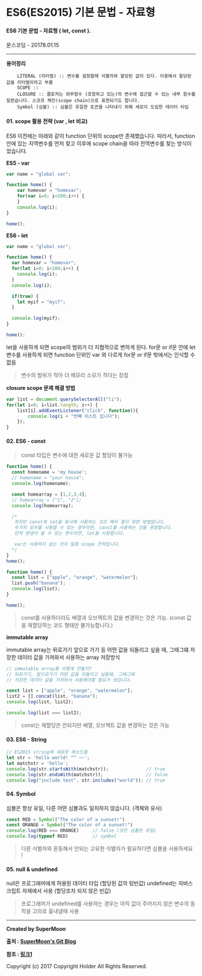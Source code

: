 # ES6(ES2015) 기본 문법 - 자료형

#### ES6 기본 문법 - 자료형 ( let, const ).

<div class="pull-right"> 문스코딩 - 20178.01.15 </div>

---

**용어정리**
```
    LITERAL (리터럴) :: 변수를 설정할때 식별자와 할당된 값이 있다. 이중에서 할당된 값을 리터럴이라고 부름
    SCOPE ::
    CLOSURE :: 클로저는 외부함수 (포함하고 있는)의 변수에 접근할 수 있는 내부 함수를 일컫습니다. 스코프 체인(scope chain)으로 표현되기도 합니다.
    Symbol (심볼) :: 심볼은 유일한 토큰을 나타내기 위해 새로이 도입한 데이터 타입
```

#### 01. scope 활용 전략 (var , let 비교)

ES6 이전에는 아래와 같이 function 단위의 scope만 존재했습니다.
따라서, function 안에 있는 지역변수를 먼저 찾고 이후에 scope chain을 따라 전역변수를 찾는 방식이었습니다.

**ES5 - var**
```js
var name = "global var";

function home() {
    var homevar = "homevar";
    for(var i=0; i<100;i++) {
    }
    console.log(i);
}

home();
```

**ES6 - let**
```js
var name = "global var";

function home() {
  var homevar = "homevar";
  for(let i=0; i<100;i++) {
    console.log(i);
  }
  console.log(i);

  if(true) {
    let myif = "myif";
  }

  console.log(myif);
}

home();
```
let을 사용하게 되면 scope의 범위가 더 지협적으로 변하게 된다.
for문 or if문 안에 let 변수를 사용하게 되면
function 단위인 var 와 다르게 for문 or if문 밖에서는 인식할 수 없음
> 변수의 범위가 작아 더 메모리 소모가 적다는 장점

**closure scope 문제 해결 방법**

```js
var list = document.querySelectorAll("li");
for(let i=0; i<list.length; i++) {
    list[i].addEventListener("click", function(){
        console.log(i + "번째 리스트 입니다");
    });
}
```

#### 02. ES6 - const

> const 타입은 변수에 대한 새로운 값 할당이 불가능

```js
function home() {
  const homename = 'my house';
  // homename = "your house";
  console.log(homename);

  const homearray = [1,2,3,4];
  // homearray = ["1", "2"];
  console.log(homearray);

  /*
   하지만 const와 let을 동시에 사용하는 것은 매우 좋지 못한 방법입니다.
   두가지 모두를 사용할 수 있는 경우라면, const를 사용하는 것을 권장합니다.
   만약 변경이 될 수 있는 변수라면, let을 사용합니다.

   var는 사용하지 않는 것이 일종 scope 전략입니다.
  */
}
home();
```

```js
function home() {
  const list = ["apple", "orange", "watermelon"];
  list.push("banana");
  console.log(list);
}

home();
```

> const를 사용하더라도 배열과 오브젝트의 값을 변경하는 것은 가능. (const 값을 재할당하는 코드 형태만 불가능합니다.)


**immutable array**

immutable array는 뒤로가기 앞으로 가기 등 어떤 값을 되돌리고 싶을 때,
그때그떄 저장한 데이터 값을 가져와서 사용하는 array 저장방식

```js
// immutable array를 어떻게 만들지?
// 뒤로가기, 앞으로가기 어떤 값을 되돌리고 싶을때, 그때그때
// 저장한 데이터 값을 가져와서 사용해야할 필요가 생깁니다.

const list = ["apple", "orange", "watermelon"];
list2 = [].concat(list, "banana");
console.log(list, list2);

console.log(list === list2);
```

> const는 재할당은 안되지만 배열, 오브젝트 값을 변경하는 것은 가능


#### 03. ES6 - String

```js
// ES2015 string에 새로운 메소드들
let str = 'hello world! ^^ ~~';
let matchstr = 'hello';
console.log(str.startsWith(matchstr));              // true
console.log(str.endsWith(matchstr));                // false
console.log("include test", str.includes("world")); // true
```

#### 04. Symbol

심볼은 항상 유일, 다른 어떤 심볼과도 일치하지 않습니다. (객체와 유사)

```js
const RED = Symbol("The color of a sunset!")
const ORANGE = Symbol("The color of a sunset!")
console.log(RED === ORANGE)     // false (모든 심볼은 유일)
console.log(typeof RED)         // symbol
```

> 다른 식별자와 혼동해서 안되는 고유한 식별자가 필요하다면 심볼을 사용하세요 !

#### 05. null & undefined

null은 프로그래머에게 허용된 데이터 타입 (할당된 값의 텅빈값)
undefined는 자바스크립트 자체에서 사용 (할당조차 되지 않은 빈값)

> 프로그래머가 undefined를 사용하는 경우는 아직 값이 주어지지 않은 변수의 동작을 고의로 흉내낼때 사용


---

**Created by SuperMoon**

**출처 : [SuperMoon's Git Blog](https://github.com/jm921106)**

**참조 : [링크1]()**

Copyright (c) 2017 Copyright Holder All Rights Reserved.
